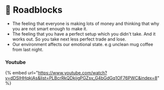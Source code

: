 # 🛑 Roadblocks

* The feeling that everyone is making lots of money and thinking that why you are not smart enough to make it.
* The feeling that you have a perfect setup which you didn't take. And it works out. So you take next less perfect trade and lose.
* Our environment affects our emotional state. e.g unclean mug coffee from last night.



### Youtube

{% embed url="https://www.youtube.com/watch?v=dDSlHHqkjAs&list=PLBcrRkQDkijgPGZsv_G4bGdGq1OF76PWC&index=8" %}
